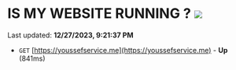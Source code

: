 # IS MY WEBSITE RUNNING ? [![](https://img.shields.io/static/v1?label=Sponsor&message=%E2%9D%A4&logo=GitHub&color=%23fe8e86)](https://github.com/sponsors/<username>)

Last updated: **12/27/2023, 9:21:37 PM**

- `GET` [https://youssefservice.me](https://youssefservice.me) - **Up** (841ms)
